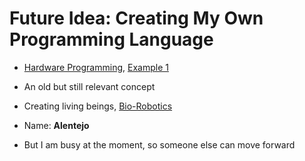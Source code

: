 # Future Idea: Creating My Own Programming Language  
- [Hardware Programming](https://github.com/0joseDark/minha-linguagem-programacao/blob/main/programa%C3%A7%C3%A3o-por-hardware.md), [Example 1](https://github.com/0joseDark/minha-linguagem-programacao/blob/main/Programacao-por-Hardware-1.md)  

- An old but still relevant concept  
- Creating living beings, [Bio-Robotics](https://github.com/0joseDark/minha-linguagem-programacao/blob/main/Bio-Robotica.md)  
- Name: __Alentejo__  
- But I am busy at the moment, so someone else can move forward  
